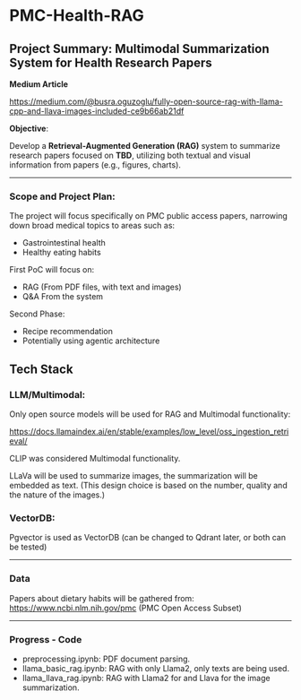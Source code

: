 # PMC-Health-RAG

## Project Summary: Multimodal Summarization System for Health Research Papers

**Medium Article**

https://medium.com/@busra.oguzoglu/fully-open-source-rag-with-llama-cpp-and-llava-images-included-ce9b66ab21df

**Objective**:

Develop a **Retrieval-Augmented Generation (RAG)** system to summarize research papers focused on **TBD**, utilizing both textual and visual information from papers (e.g., figures, charts).

---

### Scope and Project Plan:

The project will focus specifically on PMC public access papers, narrowing down broad medical topics to areas such as:

- Gastrointestinal health
- Healthy eating habits

First PoC will focus on:

- RAG (From PDF files, with text and images)
- Q&A From the system

Second Phase:

- Recipe recommendation
- Potentially using agentic architecture

## Tech Stack

### LLM/Multimodal:

Only open source models will be used for RAG and Multimodal functionality:

https://docs.llamaindex.ai/en/stable/examples/low_level/oss_ingestion_retrieval/

CLIP was considered Multimodal functionality.

LLaVa will be used to summarize images, the summarization will be embedded as text. (This design choice is based on the number, quality and the nature of the images.)

### VectorDB:

Pgvector is used as VectorDB (can be changed to Qdrant later, or both can be tested)

---

### Data

Papers about dietary habits will be gathered from: https://www.ncbi.nlm.nih.gov/pmc (PMC Open Access Subset)

---

### Progress - Code

- preprocessing.ipynb: PDF document parsing.
- llama_basic_rag.ipynb: RAG with only Llama2, only texts are being used.
- llama_llava_rag.ipynb: RAG with Llama2 for and Llava for the image summarization.
